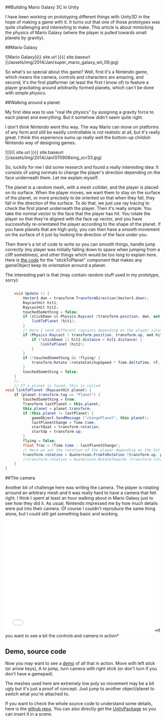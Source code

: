 ##Building Mario Galaxy 3C in Unity

I have been working on prototyping different things with Unity3D in the hope of making a game with it. It turns out that one of those prototypes was quite challenging and interesting to make. This article is about mimicking the physics of Mario Galaxy (where the player is pulled towards small planets by gravity).

##Mario Galaxy

![Mario Galaxy]({{ site.url }}{{ site.baseurl }}/assets/img/2014/Jan/super_mario_galaxy_wii_09.jpg)

So what's so special about this game? Well, first it's a Nintendo game, which means the camera, controls and characters are amazing, and second, it's the first platformer (at least the first I know of) to feature a player gravitating around arbitrarilly formed planets, which can't be done with simple physics.


##Walking around a planet

My first idea was to use "real life physics" by assigning a gravity force to each planet and everything. But it somehow didn't seem quite right.

I don't think Nintendo went this way. The way Mario can move on platforms of any form and still be easilly controllable is not realistic at all, but it's really great. I think this experience sums up really well the bottom-up childish Nintendo way of designing games.

![]({{ site.url }}{{ site.baseurl }}/assets/img/2014/Jan/070908smg_scr33.jpg)

So, luckilly for me I did some research and found a really interesting idea: It consists of using normals to change the player's direction depending on the face underneath them. Let me explain myself:

The planet is a random mesh, with a mesh collider, and the player is placed on its surface. When the player moves, we want them to stay on the surface of the planet, or more precisely to be oriented so that when they fall, they fall in the direction of the surface. To do that, we just use ray tracing to check the first planet underneath the player. Then it's really simple: You take the normal vector to the face that the player has hit.
You rotate the player so that they're aligned with the face up vector, and you have successfully re-orientated the player according to the shape of the planet.
If you have planets that are high-poly, you can then have a smooth movement on the surface of it just by looking the direction of the face under you.

Then there's a lot of code to write so you can smooth things, handle jump correctly (my player was initially falling down to space when jumping from a cliff sometimes), and other things which would be too long to explain here. Here is [the code]() for the "stickToPlanet" component that makes any gameObject keep its orientation arround a planet.
 
The interesting part is that (may contain random stuff used in my prototype, sorry):
```csharp

	void Update () {
		Vector3 dwn = transform.TransformDirection(Vector3.down);
		RaycastHit hit1;
		RaycastHit hit2;
		touchedSomething = false;
		if (stickDown && Physics.Raycast (transform.position, dwn, out hit1, linkDistance)) { // This is the main raycast that scans under the player for the planet
			linkToPlanet (hit1);
		}
        // Here I send different raycasts depending on the player situation. IE if the player is jumping to another planet we may have to search for it forward, up, left or right and not just under him
		if (Physics.Raycast ( transform.position, transform.up, out hit2, linkDistance)) {
			if (!stickDown || hit2.distance < hit1.distance) {
				linkToPlanet (hit2);
			}
		}
		if (!touchedSomething && !flying) {
			transform.Rotate (rotateCatchupSpeed * Time.deltaTime, 0f, 0f);
		}
		touchedSomething = false;
	}
    //...
    // If a planet is found, this is called
void linkToPlanet (RaycastHit planet) {
	if (planet.transform.tag == "Planet") {
		touchedSomething = true;
		Transform lastPlanet = this.planet;
		this.planet = planet.transform;
		if (this.planet != lastPlanet) {
			gameObject.SendMessage ("changePlanet", this.planet);
			lastPlanetChange = Time.time;
			startQuat = transform.rotation;
			startUp = transform.up;
		}
		flying = false;
		float frac = (Time.time - lastPlanetChange);
        // Here we set the rotation of the player depending on the hit normal
		transform.rotation = Quaternion.FromToRotation (transform.up, planet.normal) * transform.rotation;
		//transform.rotation = Quaternion.RotateTowards (transform.rotation, newRotation, 10f);
	}
}
```

##The camera

Another bit of challenge here was writing the camera. The player is rotating arround an arbitrary mesh and it was really hard to have a camera that felt right. I think I spent at least an hour walking about in Mario Galaxy just to see how they did it. As usual, Nintendo impressed me by how much details were put into their camera. Of course I couldn't reproduce the same thing alone, but I could still get something basic and working.

<iframe width="480" height="360" src="//www.youtube.com/embed/3F_rTQBz3b4" frameborder="0" allowfullscreen></iframe>
*If you want to see a bit the controls and camera in action*

## Demo, source code

Now you may want to see a [demo](assets/files/galaxy/index.html) of all that in action. Move with left stick (or arrow keys), A to jump, turn camera with right stick (or don't turn if you don't have a gamepad).

The meshes used here are extremely low poly so movement may be a bit ugly but it's just a proof of concept. Just jump to another object/planet to switch what you're attached to.

If you want to check the whole source code to understand some details, here is the [github repo]().
You can also directly get the [UnityPackage]() so you can insert it in a scene. 